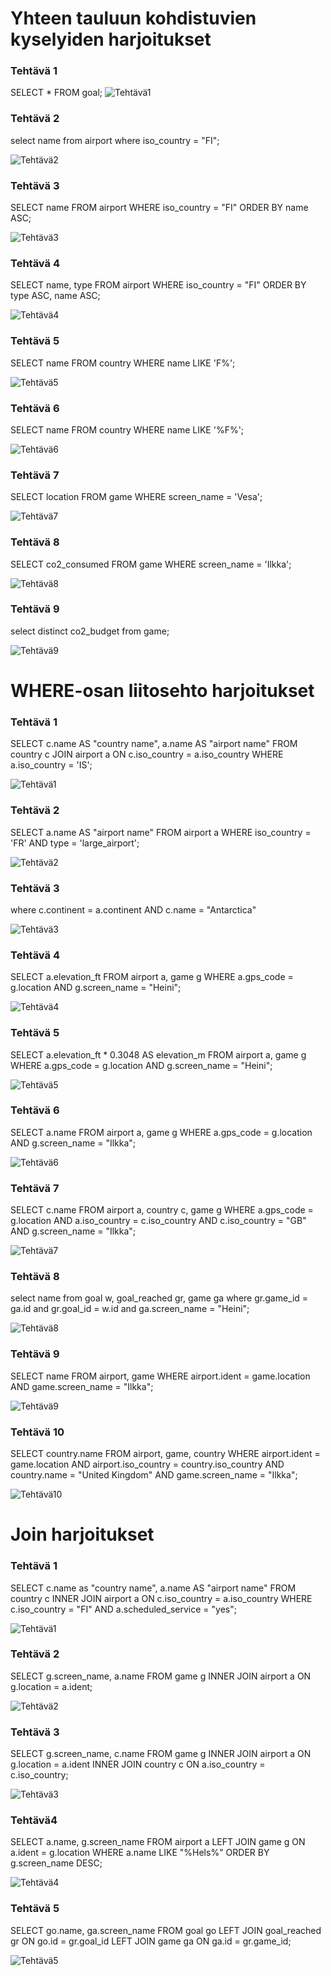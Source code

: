 # Yhteen tauluun kohdistuvien kyselyiden harjoitukset

### Tehtävä 1
SELECT * FROM goal; 
![Tehtävä1](Images/Tentti2_Tehtävä1.png)

### Tehtävä 2
select name from airport where iso_country = "FI";

![Tehtävä2](Images/Tentti2_Tehtävä2.png)

### Tehtävä 3
SELECT name FROM airport WHERE iso_country = "FI" ORDER BY name ASC;

![Tehtävä3](Images/Tentti2_Tehtävä3.png)

### Tehtävä 4
SELECT name, type FROM airport WHERE iso_country = "FI" ORDER BY type ASC, name ASC;

![Tehtävä4](Images/Tentti2_Tehtävä4.png)

### Tehtävä 5
SELECT name FROM country WHERE name LIKE 'F%';

![Tehtävä5](Images/Tentti2_Tehtävä5.png)

### Tehtävä 6
SELECT name FROM country WHERE name LIKE '%F%';

![Tehtävä6](Images/Tentti2_Tehtävä6.png)

### Tehtävä 7
SELECT location FROM game WHERE screen_name = 'Vesa';

![Tehtävä7](Images/Tentti2_Tehtävä7.png)

### Tehtävä 8
SELECT co2_consumed FROM game WHERE screen_name = 'Ilkka';

![Tehtävä8](Images/Tentti2_Tehtävä8.png)

### Tehtävä 9
select distinct co2_budget from game;

![Tehtävä9](Images/Tentti2_Tehtävä9.png)





# WHERE-osan liitosehto harjoitukset

### Tehtävä 1
SELECT c.name AS "country name", a.name AS "airport name" FROM country c JOIN airport a ON c.iso_country = a.iso_country WHERE a.iso_country = 'IS';

![Tehtävä1](Images/Tentti3_Tehtävä1.png)

### Tehtävä 2
SELECT a.name AS "airport name" FROM airport a WHERE iso_country = 'FR' AND type = 'large_airport';

![Tehtävä2](Images/Tentti3_Tehtävä2.png)

### Tehtävä 3
where c.continent = a.continent AND c.name = "Antarctica"

![Tehtävä3](Images/Tentti3_Tehtävä3.png)

### Tehtävä 4
SELECT a.elevation_ft FROM airport a, game g WHERE a.gps_code = g.location AND g.screen_name = "Heini";

![Tehtävä4](Images/Tentti3_Tehtävä4.png)

### Tehtävä 5
SELECT a.elevation_ft * 0.3048 AS elevation_m FROM airport a, game g WHERE a.gps_code = g.location AND g.screen_name = "Heini";

![Tehtävä5](Images/Tentti3_Tehtävä5.png)

### Tehtävä 6
SELECT a.name FROM airport a, game g WHERE a.gps_code = g.location AND g.screen_name = "Ilkka";

![Tehtävä6](Images/Tentti3_Tehtävä6.png)

### Tehtävä 7
SELECT c.name FROM airport a, country c, game g WHERE a.gps_code = g.location AND a.iso_country = c.iso_country AND c.iso_country = "GB" AND g.screen_name = "Ilkka";

![Tehtävä7](Images/Tentti3_Tehtävä7.png)

### Tehtävä 8
select name from goal w, goal_reached gr, game ga where gr.game_id = ga.id and gr.goal_id = w.id and ga.screen_name = "Heini";

![Tehtävä8](Images/Tentti3_Tehtävä8.png)

### Tehtävä 9
SELECT name FROM airport, game WHERE airport.ident = game.location AND game.screen_name = "Ilkka";

![Tehtävä9](Images/Tentti3_Tehtävä9.png)

### Tehtävä 10
SELECT country.name FROM airport, game, country WHERE airport.ident = game.location AND airport.iso_country = country.iso_country AND country.name = "United Kingdom" AND game.screen_name = "Ilkka";

![Tehtävä10](Images/Tentti3_Tehtävä10.png)





# Join harjoitukset

### Tehtävä 1
SELECT c.name as "country name", a.name AS "airport name" FROM country c INNER JOIN airport a ON c.iso_country = a.iso_country WHERE c.iso_country = "FI" AND a.scheduled_service = "yes";

![Tehtävä1](Images/Tentti4_Tehtävä1.png)

### Tehtävä 2
SELECT g.screen_name, a.name FROM game g INNER JOIN airport a ON g.location = a.ident;

![Tehtävä2](Images/Tentti4_Tehtävä2.png)

### Tehtävä 3
SELECT g.screen_name, c.name FROM game g INNER JOIN airport a ON g.location = a.ident INNER JOIN country c ON a.iso_country = c.iso_country;

![Tehtävä3](Images/Tentti4_Tehtävä3.png)

### Tehtävä4
SELECT a.name, g.screen_name FROM airport a LEFT JOIN game g ON a.ident = g.location WHERE a.name LIKE "%Hels%" ORDER BY g.screen_name DESC;

![Tehtävä4](Images/Tentti4_Tehtävä4.png)

### Tehtävä 5
SELECT go.name, ga.screen_name FROM goal go LEFT JOIN goal_reached gr ON go.id = gr.goal_id LEFT JOIN game ga ON ga.id = gr.game_id;

![Tehtävä5](Images/Tentti4_tehtävä5.png)
